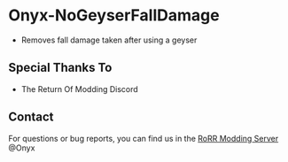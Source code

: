 # Onyx-NoGeyserFallDamage

- Removes fall damage taken after using a geyser

## Special Thanks To
* The Return Of Modding Discord

## Contact
For questions or bug reports, you can find us in the [RoRR Modding Server](https://discord.gg/VjS57cszMq) @Onyx
